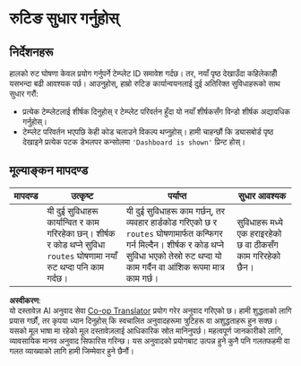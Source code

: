 <!--
CO_OP_TRANSLATOR_METADATA:
{
  "original_hash": "8223e429218befa731dd5bfd22299520",
  "translation_date": "2025-08-26T00:38:21+00:00",
  "source_file": "7-bank-project/1-template-route/assignment.md",
  "language_code": "ne"
}
-->
# रुटिङ सुधार गर्नुहोस्

## निर्देशनहरू

हालको रुट घोषणा केवल प्रयोग गर्नुपर्ने टेम्प्लेट ID समावेश गर्दछ। तर, नयाँ पृष्ठ देखाउँदा कहिलेकाहीँ यसभन्दा बढी आवश्यक पर्छ। आउनुहोस्, हाम्रो रुटिङ कार्यान्वयनलाई दुई अतिरिक्त सुविधाहरूको साथ सुधार गरौं:

- प्रत्येक टेम्प्लेटलाई शीर्षक दिनुहोस् र टेम्प्लेट परिवर्तन हुँदा यो नयाँ शीर्षकसँग विन्डो शीर्षक अद्यावधिक गर्नुहोस्।
- टेम्प्लेट परिवर्तन भएपछि केही कोड चलाउने विकल्प थप्नुहोस्। हामी चाहन्छौं कि ड्यासबोर्ड पृष्ठ देखाइने प्रत्येक पटक डेभलपर कन्सोलमा `'Dashboard is shown'` प्रिन्ट होस्। 

## मूल्याङ्कन मापदण्ड

| मापदण्ड | उत्कृष्ट                                                                                                                          | पर्याप्त                                                                                                                                                                                  | सुधार आवश्यक                                       |
| -------- | ---------------------------------------------------------------------------------------------------------------------------------- | ----------------------------------------------------------------------------------------------------------------------------------------------------------------------------------------- | ------------------------------------------------- |
|          | यी दुई सुविधाहरू कार्यान्वित र काम गरिरहेका छन्। शीर्षक र कोड थप्ने सुविधा `routes` घोषणामा नयाँ रुट थप्दा पनि काम गर्दछ। | यी दुई सुविधाहरू काम गर्छन्, तर व्यवहार हार्डकोड गरिएको छ र `routes` घोषणामार्फत कन्फिगर गर्न मिल्दैन। शीर्षक र कोड थप्ने सुविधा भएको तेस्रो रुट थप्दा यो काम गर्दैन वा आंशिक रूपमा मात्र काम गर्छ। | सुविधाहरू मध्ये एक हराइरहेको छ वा ठीकसँग काम गरिरहेको छैन। |

**अस्वीकरण**:  
यो दस्तावेज़ AI अनुवाद सेवा [Co-op Translator](https://github.com/Azure/co-op-translator) प्रयोग गरेर अनुवाद गरिएको छ। हामी शुद्धताको लागि प्रयास गर्छौं, तर कृपया ध्यान दिनुहोस् कि स्वचालित अनुवादहरूमा त्रुटिहरू वा अशुद्धताहरू हुन सक्छ। यसको मूल भाषा मा रहेको मूल दस्तावेज़लाई आधिकारिक स्रोत मानिनुपर्छ। महत्वपूर्ण जानकारीको लागि, व्यावसायिक मानव अनुवाद सिफारिस गरिन्छ। यस अनुवादको प्रयोगबाट उत्पन्न हुने कुनै पनि गलतफहमी वा गलत व्याख्याको लागि हामी जिम्मेवार हुने छैनौं।